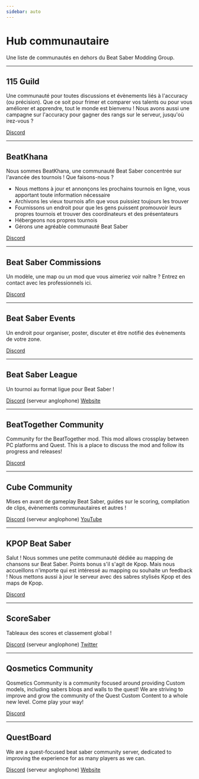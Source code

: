 ```yaml
---
sidebar: auto
---
```


# Hub communautaire
Une liste de communautés en dehors du Beat Saber Modding Group.

---

## 115 Guild
Une communauté pour toutes discussions et évènements liés à l'accuracy (ou précision). Que ce soit pour frimer et comparer vos talents ou pour vous améliorer et apprendre, tout le monde est bienvenu ! Nous avons aussi une campagne sur l'accuracy pour gagner des rangs sur le serveur, jusqu'où irez-vous ?

[Discord](https://discord.gg/j8m8cxr)

---

## BeatKhana
Nous sommes BeatKhana, une communauté Beat Saber concentrée sur l'avancée des tournois ! Que faisons-nous ?

* Nous mettons à jour et annonçons les prochains tournois en ligne, vous apportant toute information nécessaire
* Archivons les vieux tournois afin que vous puissiez toujours les trouver
* Fournissons un endroit pour que les gens puissent promouvoir leurs propres tournois et trouver des coordinateurs et des présentateurs
* Hébergeons nos propres tournois
* Gérons une agréable communauté Beat Saber

[Discord](https://discord.gg/5NjfSAC)

---

## Beat Saber Commissions
Un modèle, une map ou un mod que vous aimeriez voir naître ? Entrez en contact avec les professionnels ici.

[Discord](https://discord.gg/4RbcH5G)

---

## Beat Saber Events
Un endroit pour organiser, poster, discuter et être notifié des évènements de votre zone.

[Discord](https://discord.gg/q92brWG)

---

## Beat Saber League
Un tournoi au format ligue pour Beat Saber !

[Discord](https://discord.gg/nFJDVqS) (serveur anglophone) [Website](https://beatsaberleague.com/)

---

## BeatTogether Community
Community for the BeatTogether mod. This mod allows crossplay between PC platforms and Quest. This is a place to discuss the mod and follow its progress and releases!

[Discord](https://discord.com/invite/gezGrFG4tz)

---

## Cube Community
Mises en avant de gameplay Beat Saber, guides sur le scoring, compilation de clips, évènements communautaires et autres !

[Discord](https://discord.gg/dwe8mbC) (serveur anglophone) [YouTube](https://youtube.com/CubeCommunity)

---

## KPOP Beat Saber
Salut ! Nous sommes une petite communauté dédiée au mapping de chansons sur Beat Saber. Points bonus s'il s'agit de Kpop. Mais nous accueillons n'importe qui est intéressé au mapping ou souhaite un feedback ! Nous mettons aussi à jour le serveur avec des sabres stylisés Kpop et des maps de Kpop.

[Discord](https://discord.gg/c9uHGYP)

---

## ScoreSaber
Tableaux des scores et classement global !

[Discord](https://discord.gg/WpuDMwU) (serveur anglophone) [Twitter](https://twitter.com/scoresaber)

---

## Qosmetics Community
Qosmetics Community is a community focused around providing Custom models, including sabers bloqs and walls to the quest! We are striving to improve and grow the community of the Quest Custom Content to a whole new level. Come play your way!

[Discord](https://discord.gg/NXnPYEh)

---

## QuestBoard
We are a quest-focused beat saber community server, dedicated to improving the experience for as many players as we can.

[Discord](https://discord.gg/d6DyW9v) (serveur anglophone) [Website](https://www.questmodding.com/)
